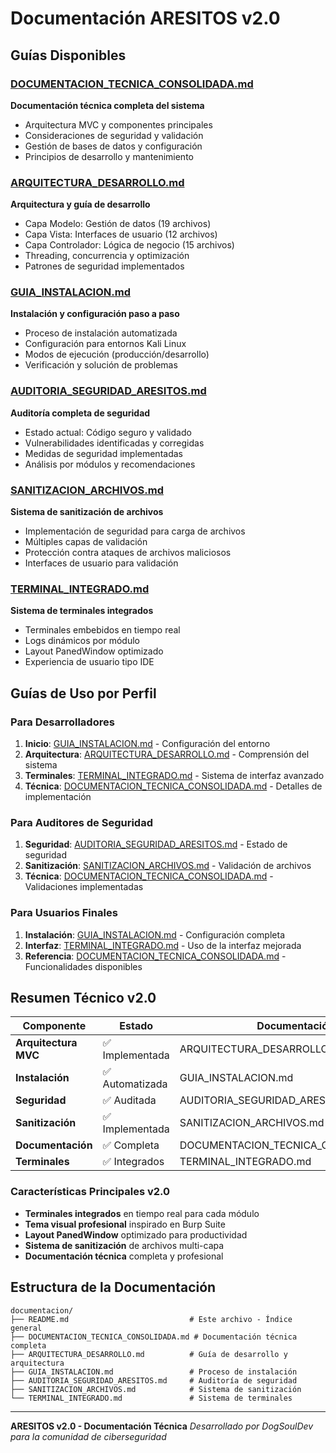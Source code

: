 # Documentación ARESITOS v2.0

## Guías Disponibles

### [DOCUMENTACION_TECNICA_CONSOLIDADA.md](DOCUMENTACION_TECNICA_CONSOLIDADA.md)
**Documentación técnica completa del sistema**
- Arquitectura MVC y componentes principales
- Consideraciones de seguridad y validación
- Gestión de bases de datos y configuración
- Principios de desarrollo y mantenimiento

### [ARQUITECTURA_DESARROLLO.md](ARQUITECTURA_DESARROLLO.md)
**Arquitectura y guía de desarrollo**
- Capa Modelo: Gestión de datos (19 archivos)
- Capa Vista: Interfaces de usuario (12 archivos)
- Capa Controlador: Lógica de negocio (15 archivos)
- Threading, concurrencia y optimización
- Patrones de seguridad implementados

### [GUIA_INSTALACION.md](GUIA_INSTALACION.md)
**Instalación y configuración paso a paso**
- Proceso de instalación automatizada
- Configuración para entornos Kali Linux
- Modos de ejecución (producción/desarrollo)
- Verificación y solución de problemas

### [AUDITORIA_SEGURIDAD_ARESITOS.md](AUDITORIA_SEGURIDAD_ARESITOS.md)
**Auditoría completa de seguridad**
- Estado actual: Código seguro y validado
- Vulnerabilidades identificadas y corregidas
- Medidas de seguridad implementadas
- Análisis por módulos y recomendaciones

### [SANITIZACION_ARCHIVOS.md](SANITIZACION_ARCHIVOS.md)
**Sistema de sanitización de archivos**
- Implementación de seguridad para carga de archivos
- Múltiples capas de validación
- Protección contra ataques de archivos maliciosos
- Interfaces de usuario para validación

### [TERMINAL_INTEGRADO.md](TERMINAL_INTEGRADO.md)
**Sistema de terminales integrados**
- Terminales embebidos en tiempo real
- Logs dinámicos por módulo
- Layout PanedWindow optimizado
- Experiencia de usuario tipo IDE

## Guías de Uso por Perfil

### Para Desarrolladores
1. **Inicio**: [GUIA_INSTALACION.md](GUIA_INSTALACION.md) - Configuración del entorno
2. **Arquitectura**: [ARQUITECTURA_DESARROLLO.md](ARQUITECTURA_DESARROLLO.md) - Comprensión del sistema
3. **Terminales**: [TERMINAL_INTEGRADO.md](TERMINAL_INTEGRADO.md) - Sistema de interfaz avanzado
4. **Técnica**: [DOCUMENTACION_TECNICA_CONSOLIDADA.md](DOCUMENTACION_TECNICA_CONSOLIDADA.md) - Detalles de implementación

### Para Auditores de Seguridad
1. **Seguridad**: [AUDITORIA_SEGURIDAD_ARESITOS.md](AUDITORIA_SEGURIDAD_ARESITOS.md) - Estado de seguridad
2. **Sanitización**: [SANITIZACION_ARCHIVOS.md](SANITIZACION_ARCHIVOS.md) - Validación de archivos
3. **Técnica**: [DOCUMENTACION_TECNICA_CONSOLIDADA.md](DOCUMENTACION_TECNICA_CONSOLIDADA.md) - Validaciones implementadas

### Para Usuarios Finales
1. **Instalación**: [GUIA_INSTALACION.md](GUIA_INSTALACION.md) - Configuración completa
2. **Interfaz**: [TERMINAL_INTEGRADO.md](TERMINAL_INTEGRADO.md) - Uso de la interfaz mejorada
3. **Referencia**: [DOCUMENTACION_TECNICA_CONSOLIDADA.md](DOCUMENTACION_TECNICA_CONSOLIDADA.md) - Funcionalidades disponibles

## Resumen Técnico v2.0

| Componente | Estado | Documentación |
|------------|--------|---------------|
| **Arquitectura MVC** | ✅ Implementada | ARQUITECTURA_DESARROLLO.md |
| **Instalación** | ✅ Automatizada | GUIA_INSTALACION.md |
| **Seguridad** | ✅ Auditada | AUDITORIA_SEGURIDAD_ARESITOS.md |
| **Sanitización** | ✅ Implementada | SANITIZACION_ARCHIVOS.md |
| **Documentación** | ✅ Completa | DOCUMENTACION_TECNICA_CONSOLIDADA.md |
| **Terminales** | ✅ Integrados | TERMINAL_INTEGRADO.md |

### Características Principales v2.0
- **Terminales integrados** en tiempo real para cada módulo
- **Tema visual profesional** inspirado en Burp Suite
- **Layout PanedWindow** optimizado para productividad
- **Sistema de sanitización** de archivos multi-capa
- **Documentación técnica** completa y profesional

## Estructura de la Documentación

```
documentacion/
├── README.md                           # Este archivo - Índice general
├── DOCUMENTACION_TECNICA_CONSOLIDADA.md # Documentación técnica completa
├── ARQUITECTURA_DESARROLLO.md          # Guía de desarrollo y arquitectura
├── GUIA_INSTALACION.md                 # Proceso de instalación
├── AUDITORIA_SEGURIDAD_ARESITOS.md     # Auditoría de seguridad
├── SANITIZACION_ARCHIVOS.md            # Sistema de sanitización
└── TERMINAL_INTEGRADO.md               # Sistema de terminales
```

---

**ARESITOS v2.0 - Documentación Técnica**
*Desarrollado por DogSoulDev para la comunidad de ciberseguridad*